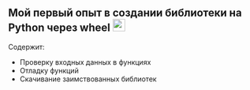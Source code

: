 ## Мой первый опыт в создании библиотеки на Python через wheel <image src="https://cdn.icon-icons.com/icons2/52/PNG/256/wheelchair_medical_10725.png" width=25>

Содержит:
- Проверку входных данных в функциях
- Отладку функций
- Скачивание заимствованных библиотек
